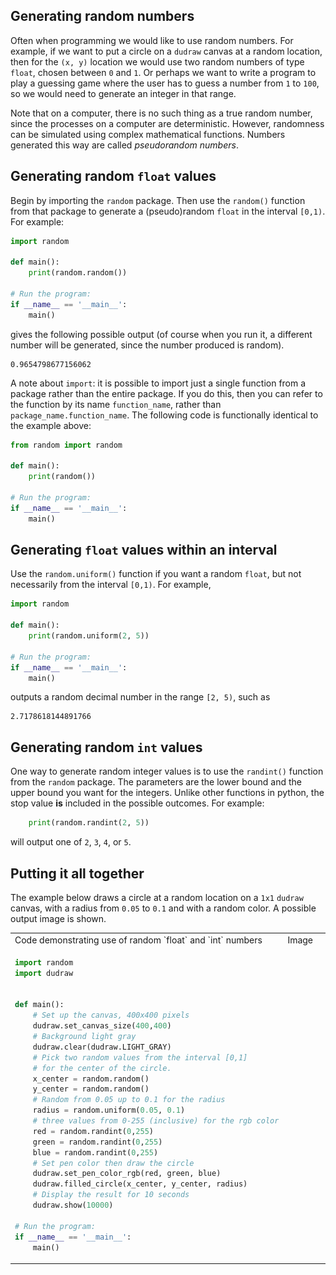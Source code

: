 ## Generating random numbers

Often when programming we would like to use random numbers. For example, if we want to put a circle on a `dudraw` canvas at a random location, then for the `(x, y)` location we would use two random numbers of type `float`, chosen between `0` and `1`. Or perhaps we want to write a program to play a guessing game where the user has to guess a number from `1` to `100`, so we would need to generate an integer in that range.

Note that on a computer, there is no such thing as a true random number, since the processes on a computer are deterministic. However, randomness can be simulated using complex mathematical functions. Numbers generated this way are called *pseudorandom numbers*.

## Generating random `float` values

Begin by importing the `random` package. Then use the `random()` function from that package to generate a (pseudo)random `float` in the interval `[0,1)`. For example:

```python
import random

def main():
    print(random.random())

# Run the program:
if __name__ == '__main__':
    main()
```
gives the following possible output (of course when you run it, a different number will be generated, since the number produced is random).

```
0.9654798677156062
```

A note about `import`: it is possible to import just a single function from a package rather than the entire package. If you do this, then you can refer to the function by its name `function_name`, rather than `package_name.function_name`. The following code is functionally identical to the example above:

```python
from random import random

def main():
    print(random())

# Run the program:
if __name__ == '__main__':
    main()
```

## Generating `float` values within an interval

Use the `random.uniform()` function if you want a random `float`, but not necessarily from the interval `[0,1)`. For example,

```python
import random

def main():
    print(random.uniform(2, 5))

# Run the program:
if __name__ == '__main__':
    main()
```
outputs a random decimal number in the range `[2, 5)`, such as
```
2.7178618144891766
```

## Generating random `int` values

One way to generate random integer values is to use the `randint()` function from the `random` package. The parameters are the lower bound and the upper bound you want for the integers. Unlike other functions in python, the stop value **is** included in the possible outcomes. For example:

```python
    print(random.randint(2, 5))
```
will output one of `2`, `3`, `4`, or `5`.

## Putting it all together

The example below draws a circle at a random location on a `1x1` `dudraw` canvas, with a radius from `0.05` to `0.1` and with a random color. A possible output image is shown.

<table>
<tr>
<td>Code demonstrating use of random `float` and `int` numbers </td>
<td>Image</td>
</tr>
<tr>
<td nowrap>

```python
import random
import dudraw


def main():
    # Set up the canvas, 400x400 pixels
    dudraw.set_canvas_size(400,400)
    # Background light gray
    dudraw.clear(dudraw.LIGHT_GRAY)
    # Pick two random values from the interval [0,1]
    # for the center of the circle.
    x_center = random.random()
    y_center = random.random()
    # Random from 0.05 up to 0.1 for the radius
    radius = random.uniform(0.05, 0.1)
    # three values from 0-255 (inclusive) for the rgb color
    red = random.randint(0,255)
    green = random.randint(0,255)
    blue = random.randint(0,255)
    # Set pen color then draw the circle
    dudraw.set_pen_color_rgb(red, green, blue)
    dudraw.filled_circle(x_center, y_center, radius)
    # Display the result for 10 seconds
    dudraw.show(10000)

# Run the program:
if __name__ == '__main__':
    main()
```


</td>
<td>

<figure>
<img src="img/random_numbers/random_circle.jpg" alt="randomly sized circle, random location, random colors class="center", width="300">
</figure>

</td>
</tr>

</table>




